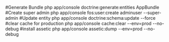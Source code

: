 #Generate Bundle
php app/console doctrine:generate:entities AppBundle
#Create super admin
php app/console fos:user:create adminuser --super-admin
#Update entity
php app/console doctrine:schema:update --force
#clear cache for production
php app/console cache:clear --env=prod --no-debug
#install assetic
php app/console assetic:dump --env=prod --no-debug

